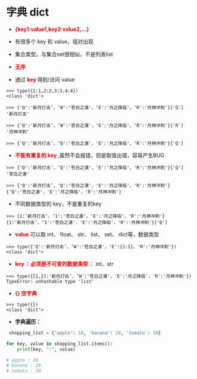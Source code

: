 # 字典 dict

- **<font color="red"> {key1:value1,key2:value2,...} </font>**
  
- 有很多个 key 和 value，组对出现

- 集合类型，与集合set很相似，不是列表list

- **<font color="red"> 无序 </font>** 
  
- 通过 **<font color="red"> key </font>** 得到/访问 value

>
    
    >>> type({1:1,2:2,3:3,4:4})
    <class 'dict'>
    
    >>> {'Q':'新月打击’，‘W':'苍白之瀑'，'E':'月之降临'，'R':'月神冲刺'}['Q']
    '新月打击'

    >>> {'Q':'新月打击’，‘W':'苍白之瀑'，'E':'月之降临'，'R':'月神冲刺'}['R']
    '月神冲刺'
    
    >>> {'Q':'新月打击’，‘Q':'苍白之瀑'，'E':'月之降临'，'R':'月神冲刺'}['Q']

- **<font color="red"> 不能有重复的 key </font>**,虽然不会报错，但是取值出错，容易产生BUG
  
>
    
    >>> {'Q':'新月打击’，‘Q':'苍白之瀑'，'E':'月之降临'，'R':'月神冲刺'}['Q']
    '苍白之瀑'

    >>> {'Q':'新月打击’，'Q':'苍白之瀑'，'E':'月之降临'，'R':'月神冲刺'}
    {‘Q':'苍白之瀑'，'E':'月之降临'，'R':'月神冲刺'}

- 不同数据类型的 key，不是重复的key
  
>
    
    >>> {1:'新月打击’，‘1':'苍白之瀑'，'E':'月之降临'，'R':'月神冲刺'}
    {1:'新月打击’，‘1':'苍白之瀑'，'E':'月之降临'，'R':'月神冲刺'}['Q']

- **<font color="red"> value </font>** 可以取 int、 float、 str、 list、 set、 dict等，数据类型

>
    
    >>> type({'Q':'新月打击’，‘W':'苍白之瀑'，'E':{1:1}，'R':'月神冲刺'})
    <class 'dict'>

- **<font color="red"> key ：必须是不可变的数据类型 </font>** ： int、str

>
    
    >>> type({[1,2]:'新月打击’，‘W':'苍白之瀑'，'E':'月之降临'，'R':'月神冲刺'})
    TypeError: unhashable type 'list'

- **<font color="red"> {} 空字典 </font>**

>
    
    >>> type({})
    <class 'dict'>

- **字典遍历：**

```python
 shopping_list = {'apple': 10, 'banana': 20, 'tomato': 30}

for key, value in shopping_list.items():
    print(key, ":", value)

# apple : 10
# banana : 20
# tomato : 30

```